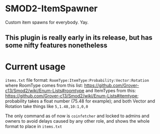 # SMOD2-ItemSpawner
Custom item spawns for everybody. Yay.

## This plugin is really early in its release, but has some nifty features nonetheless

# Current usage

`items.txt` file format:
`RoomType:ItemType:Probability:Vector:Rotation` where RoomType comes from this list: https://github.com/Grover-c13/Smod2/wiki/Enum-Lists#roomtype and ItemTypes from this: https://github.com/Grover-c13/Smod2/wiki/Enum-Lists#itemtype; probability takes a float number (75.48 for example); and both Vector and Rotation take things like `5,1.48,10:1,0,0`

The only command as of now is `coinfetcher` and locked to admins and owners to avoid delays caused by any other role, and shows the whole format to place in `items.txt`
